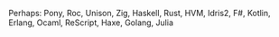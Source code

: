 Perhaps:
Pony, Roc, Unison, Zig, Haskell, Rust, HVM, Idris2, F#, Kotlin, Erlang, Ocaml, ReScript, Haxe, Golang, Julia
